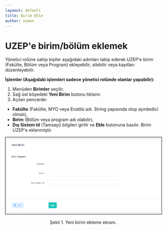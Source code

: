 ```yaml
---
layaout: default
title: Birim Ekle
author: ozmen
---
```

# UZEP'e birim/bölüm eklemek

Yönetici rolüne sahip kişiler aşağıdaki adımları takip ederek UZEP'e birim (Fakülte, Bölüm veya Program) ekleyebilir, silebilir veya kayıtları düzenleyebilir. 

**İşlemler (Aşağıdaki işlemleri sadece yönetici rolünde olanlar yapabilir):**
1. Menüden **Birimler** seçilir.
2. Sağ üst köşedeki **Yeni Birim** butonu tıklanır.
3. Açılan pencerde:
- **Fakülte** (Fakülte, MYO veya Enstitü adı. String yapısında olup ayırdedici olmalı),
- **Birim** (Bölüm veya program adı olabilir),
- **Dış Sistem Id** (Tamsayı) bilgileri girilir ve **Ekle** butonuna basılır.
Birim UZEP'e eklenmiştir.

<img style="border:1px solid black" src="assets/images/yeniBirim.png"/>
<p style="text-align: center;">Şekil 1. Yeni birim ekleme ekranı. </p>